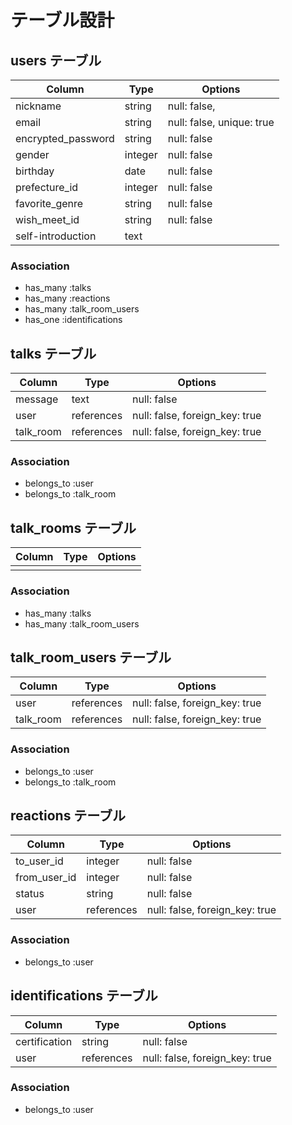 # テーブル設計

## users テーブル

| Column             | Type                | Options                        |
|--------------------|---------------------|--------------------------------|
| nickname           | string              | null: false,                   |
| email              | string              | null: false, unique: true      |
| encrypted_password | string              | null: false                    |
| gender             | integer             | null: false                    |
| birthday           | date                | null: false                    |
| prefecture_id      | integer             | null: false                    |
| favorite_genre     | string              | null: false                    |
| wish_meet_id       | string              | null: false                    |
| self-introduction  | text                |                                |

### Association

* has_many :talks
* has_many :reactions
* has_many :talk_room_users
* has_one :identifications



## talks テーブル

| Column             | Type               | Options                        |
|--------------------|--------------------|--------------------------------|
| message            | text               | null: false                    |
| user               | references         | null: false, foreign_key: true |
| talk_room          | references         | null: false, foreign_key: true |     

### Association

- belongs_to :user
- belongs_to :talk_room



## talk_rooms テーブル

| Column             | Type               | Options                        |
|--------------------|--------------------|--------------------------------|
|                    |                    |                                | 

### Association

* has_many :talks
* has_many :talk_room_users



## talk_room_users テーブル

| Column             | Type       | Options                                |
|--------------------|------------|----------------------------------------|
| user               | references | null: false, foreign_key: true         |
| talk_room          | references | null: false, foreign_key: true         |

### Association

- belongs_to :user
- belongs_to :talk_room



## reactions テーブル

| Column             | Type       | Options                                |
|--------------------|------------|----------------------------------------|
| to_user_id         | integer    | null: false                            |
| from_user_id       | integer    | null: false                            |
| status             | string     | null: false                            |
| user               | references | null: false, foreign_key: true         |


### Association

- belongs_to :user



## identifications テーブル

| Column             | Type       | Options                                |
|--------------------|------------|----------------------------------------|
| certification      | string     | null: false                            |
| user               | references | null: false, foreign_key: true         |

### Association

- belongs_to :user